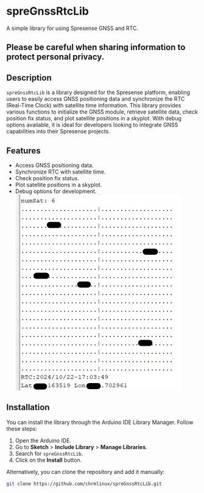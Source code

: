 # spreGnssRtcLib

A simple library for using Spresense GNSS and RTC.
## Please be careful when sharing information to protect personal privacy.

## Description

`spreGnssRtcLib` is a library designed for the Spresense platform, enabling users to easily access GNSS positioning data and synchronize the RTC (Real-Time Clock) with satellite time information. This library provides various functions to initialize the GNSS module, retrieve satellite data, check position fix status, and plot satellite positions in a skyplot. With debug options available, it is ideal for developers looking to integrate GNSS capabilities into their Spresense projects.

## Features

- Access GNSS positioning data.
- Synchronize RTC with satellite time.
- Check position fix status.
- Plot satellite positions in a skyplot.
- Debug options for development.
![Skyplot Example](doc/skyPlot.png)

## Installation

You can install the library through the Arduino IDE Library Manager. Follow these steps:

1. Open the Arduino IDE.
2. Go to **Sketch** > **Include Library** > **Manage Libraries**.
3. Search for `spreGnssRtcLib`.
4. Click on the **Install** button.

Alternatively, you can clone the repository and add it manually:

```bash
git clone https://github.com/chrmlinux/spreGnssRtcLib.git
